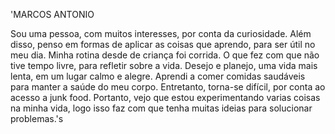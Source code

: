 'MARCOS ANTONIO 

Sou uma pessoa, com muitos interesses, por conta da curiosidade. Além disso, penso em formas de aplicar as coisas que aprendo, para ser útil no meu dia.
Minha rotina desde de criança foi corrida. O que fez com que não tive tempo livre, para refletir sobre a vida.
Desejo e planejo, uma vida mais lenta, em um lugar calmo e alegre. 
Aprendi a comer comidas saudáveis para manter a saúde do meu corpo. Entretanto, torna-se difícil, por conta ao acesso a junk food.
Portanto, vejo que estou experimentando varias coisas na minha vida, logo isso faz com que tenha muitas ideias para solucionar problemas.'s